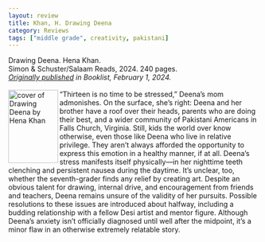 ```yaml
---
layout: review
title: Khan, H. Drawing Deena
category: Reviews
tags: ["middle grade", creativity, pakistani]
---
```

<span class="title">Drawing Deena.</span> Hena Khan.<br>
<span class="publisher">Simon & Schuster/Salaam Reads, 2024. 240 pages.</span><br>
<span style="font-size:14px;"><em><a href="https://www.booklistonline.com/products/9786403/" target="_blank" alt="Review of Drawing Deena on Booklist website">Originally published</a> in <em>Booklist</em>, February 1, 2024.</em></span><br><br>
<span class="book1"><img align="left" src="https://d28hgpri8am2if.cloudfront.net/book_images/onix/cvr9781534459922/drawing-deena-9781534459922_lg.jpg" width="100" height="147" alt="cover of Drawing Deena by Hena Khan"></span>“Thirteen is no time to be stressed,” Deena’s mom admonishes. On the surface, she’s right: Deena and her brother have a roof over their heads, parents who are doing their best, and a wider community of Pakistani Americans in Falls Church, Virginia. Still, kids the world over know otherwise, even those like Deena who live in relative privilege. They aren’t always afforded the opportunity to express this emotion in a healthy manner, if at all. Deena’s stress manifests itself physically—in her nighttime teeth clenching and persistent nausea during the daytime. It’s unclear, too, whether the seventh-grader finds any relief by creating art. Despite an obvious talent for drawing, internal drive, and encouragement from friends and teachers, Deena remains unsure of the validity of her pursuits. Possible resolutions to these issues are introduced about halfway, including a budding relationship with a fellow Desi artist and mentor figure. Although Deena’s anxiety isn’t officially diagnosed until well after the midpoint, it’s a minor flaw in an otherwise extremely relatable story.
